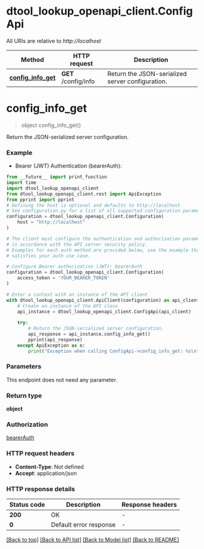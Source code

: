 # dtool_lookup_openapi_client.ConfigApi

All URIs are relative to *http://localhost*

Method | HTTP request | Description
------------- | ------------- | -------------
[**config_info_get**](ConfigApi.md#config_info_get) | **GET** /config/info | Return the JSON-serialized server configuration.


# **config_info_get**
> object config_info_get()

Return the JSON-serialized server configuration.

### Example

* Bearer (JWT) Authentication (bearerAuth):
```python
from __future__ import print_function
import time
import dtool_lookup_openapi_client
from dtool_lookup_openapi_client.rest import ApiException
from pprint import pprint
# Defining the host is optional and defaults to http://localhost
# See configuration.py for a list of all supported configuration parameters.
configuration = dtool_lookup_openapi_client.Configuration(
    host = "http://localhost"
)

# The client must configure the authentication and authorization parameters
# in accordance with the API server security policy.
# Examples for each auth method are provided below, use the example that
# satisfies your auth use case.

# Configure Bearer authorization (JWT): bearerAuth
configuration = dtool_lookup_openapi_client.Configuration(
    access_token = 'YOUR_BEARER_TOKEN'
)

# Enter a context with an instance of the API client
with dtool_lookup_openapi_client.ApiClient(configuration) as api_client:
    # Create an instance of the API class
    api_instance = dtool_lookup_openapi_client.ConfigApi(api_client)
    
    try:
        # Return the JSON-serialized server configuration.
        api_response = api_instance.config_info_get()
        pprint(api_response)
    except ApiException as e:
        print("Exception when calling ConfigApi->config_info_get: %s\n" % e)
```

### Parameters
This endpoint does not need any parameter.

### Return type

**object**

### Authorization

[bearerAuth](../README.md#bearerAuth)

### HTTP request headers

 - **Content-Type**: Not defined
 - **Accept**: application/json

### HTTP response details
| Status code | Description | Response headers |
|-------------|-------------|------------------|
**200** | OK |  -  |
**0** | Default error response |  -  |

[[Back to top]](#) [[Back to API list]](../README.md#documentation-for-api-endpoints) [[Back to Model list]](../README.md#documentation-for-models) [[Back to README]](../README.md)

